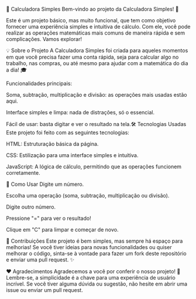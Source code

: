 🧮 Calculadora Simples
Bem-vindo ao projeto da Calculadora Simples! 🚀

Este é um projeto básico, mas muito funcional, que tem como objetivo fornecer uma experiência simples e intuitiva de cálculo. Com ele, você pode realizar as operações matemáticas mais comuns de maneira rápida e sem complicações. Vamos explorar!

💡 Sobre o Projeto
A Calculadora Simples foi criada para aqueles momentos em que você precisa fazer uma conta rápida, seja para calcular algo no trabalho, nas compras, ou até mesmo para ajudar com a matemática do dia a dia! 🎓

Funcionalidades principais:

Soma, subtração, multiplicação e divisão: as operações mais usadas estão aqui.

Interface simples e limpa: nada de distrações, só o essencial.

Fácil de usar: basta digitar e ver o resultado na tela.🛠️ Tecnologias Usadas
Este projeto foi feito com as seguintes tecnologias:

HTML: Estruturação básica da página.

CSS: Estilização para uma interface simples e intuitiva.

JavaScript: A lógica de cálculo, permitindo que as operações funcionem corretamente.

📝 Como Usar
Digite um número.

Escolha uma operação (soma, subtração, multiplicação ou divisão).

Digite outro número.

Pressione "=" para ver o resultado!

Clique em "C" para limpar e começar de novo.

🤝 Contribuições
Este projeto é bem simples, mas sempre há espaço para melhorias! Se você tiver ideias para novas funcionalidades ou quiser melhorar o código, sinta-se à vontade para fazer um fork deste repositório e enviar uma pull request. ✨

❤️ Agradecimentos
Agradecemos a você por conferir o nosso projeto! 💛 Lembre-se, a simplicidade é a chave para uma experiência de usuário incrível. Se você tiver alguma dúvida ou sugestão, não hesite em abrir uma issue ou enviar um pull request.


